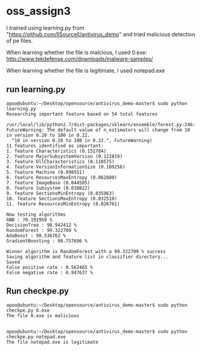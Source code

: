 # oss_assign3


I trained using learning.py from "https://github.com/llSourcell/antivirus_demo" and tried malicious detection of pe files.

When learning whether the file is malcious, 
I used 0.exe:  http://www.tekdefense.com/downloads/malware-samples/

When learning whether the file is legitimate, 
I used notepad.exe

## run learning.py 

```
apoo@ubuntu:~/Desktop/opensource/antivirus_demo-master$ sudo python learning.py
Researching important feature based on 54 total features

/usr/local/lib/python2.7/dist-packages/sklearn/ensemble/forest.py:246: FutureWarning: The default value of n_estimators will change from 10 in version 0.20 to 100 in 0.22.
  "10 in version 0.20 to 100 in 0.22.", FutureWarning)
11 features identified as important:
1. feature Characteristics (0.151784)
2. feature MajorSubsystemVersion (0.122819)
3. feature DllCharacteristics (0.110575)
4. feature VersionInformationSize (0.109256)
5. feature Machine (0.098551)
6. feature ResourcesMaxEntropy (0.062880)
7. feature ImageBase (0.044585)
8. feature Subsystem (0.038822)
9. feature SectionsMinEntropy (0.035963)
10. feature SectionsMaxEntropy (0.032510)
11. feature ResourcesMinEntropy (0.026761)

Now testing algorithms
GNB : 70.191959 %
DecisionTree : 98.942412 %
RandomForest : 99.322709 %
AdaBoost : 98.536762 %
GradientBoosting : 98.757696 %

Winner algorithm is RandomForest with a 99.322709 % success
Saving algorithm and feature list in classifier directory...
Saved
False positive rate : 0.562465 %
False negative rate : 0.947637 %

```

## Run checkpe.py

```
apoo@ubuntu:~/Desktop/opensource/antivirus_demo-master$ sudo python checkpe.py 0.exe
The file 0.exe is malicious
```

```

apoo@ubuntu:~/Desktop/opensource/antivirus_demo-master$ sudo python checkpe.py notepad.exe
The file notepad.exe is legitimate

```
